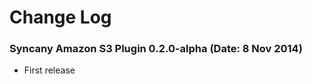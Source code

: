 Change Log
==========

### Syncany Amazon S3 Plugin 0.2.0-alpha (Date: 8 Nov 2014)
- First release

